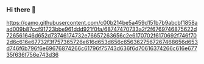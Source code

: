 ### Hi there 👋

https://camo.githubusercontent.com/c00b214be5a459d151b7b9abcbf1858aad009b87ccf91723bbe961ddd921f0fa/68747470733a2f2f6769746875622d726561646d652d73746174732e76657263656c2e6170702f6170692f746f702d6c616e67732f3f757365726e616d653d656c6563627567267468656d653d746f6b796f6e69676874266c61796f75743d636f6d70616374266c616e67735f636f756e743d36

<!--
**aa093094/aa093094** is a ✨ _special_ ✨ repository because its `README.md` (this file) appears on your GitHub profile.

Here are some ideas to get you started:

- 🔭 I’m currently working on ...
- 🌱 I’m currently learning ...
- 👯 I’m looking to collaborate on ...
- 🤔 I’m looking for help with ...
- 💬 Ask me about ...
- 📫 How to reach me: ...
- 😄 Pronouns: ...
- ⚡ Fun fact: ...
-->
